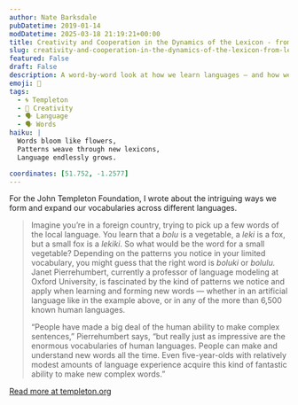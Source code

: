 ```yaml
---
author: Nate Barksdale
pubDatetime: 2019-01-14
modDatetime: 2025-03-18 21:19:21+00:00
title: Creativity and Cooperation in the Dynamics of the Lexicon - from Lexis to Logos
slug: creativity-and-cooperation-in-the-dynamics-of-the-lexicon-from-lexis-to-logos
featured: False
draft: False
description: A word-by-word look at how we learn languages — and how we may change them in the process
emoji: 🧠
tags:
  - 🌀 Templeton
  - 🎨 Creativity
  - 🗣️ Language
  - 🗣️ Words
haiku: |
  Words bloom like flowers,  
  Patterns weave through new lexicons,  
  Language endlessly grows.

coordinates: [51.752, -1.2577]
---
```


For the John Templeton Foundation, I wrote about the intriguing ways we form and expand our vocabularies across different languages.

> Imagine you’re in a foreign country, trying to pick up a few words of the local language. You learn that a _bolu_ is a vegetable, a _leki_ is a fox, but a small fox is a _lekiki_. So what would be the word for a small vegetable? Depending on the patterns you notice in your limited vocabulary, you might guess that the right word is _boluki_ or _bolulu._ Janet Pierrehumbert, currently a professor of language modeling at Oxford University, is fascinated by the kind of patterns we notice and apply when learning and forming new words — whether in an artificial language like in the example above, or in any of the more than 6,500 known human languages.
>
> “People have made a big deal of the human ability to make complex sentences,” Pierrehumbert says, “but really just as impressive are the enormous vocabularies of human languages. People can make and understand new words all the time. Even five-year-olds with relatively modest amounts of language experience acquire this kind of fantastic ability to make new complex words.”

[Read more at templeton.org](https://www.templeton.org/grant/creativity-and-cooperation-in-the-dynamics-of-the-lexicon-from-lexis-to-logos)
